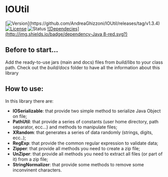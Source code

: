 # IOUtil
[![Version](http://img.shields.io/badge/version-1.3.4-green.svg?)](https://github.com/AndreaGhizzoni/IOUtil/releases/tag/v1.3.4) [![License](http://img.shields.io/badge/license-MIT-blue.svg)](http://opensource.org/licenses/MIT) ![Status](http://img.shields.io/badge/build-STABLE-yellow.svg) 
[![Dependecies](http://img.shields.io/badge/dependency-Java 8-red.svg?)](http://www.oracle.com/technetwork/java/javase/downloads/jre8-downloads-2133155.html)

## Before to start...
Add the ready-to-use jars (main and docs) files from *build/libs* to your class path. Check out the *build/docs* folder to have all the information about this library

## How to use:
In this library there are:

+   **IOSerializable**: that provide two simple method to serialize Java Object on file;
+   **PathUtil**: that provide a series of constants (user home directory, path separator, ecc...) and methods to manipulate files;
+   **XRandom**: that generates a series of data randomly (strings, digits, ecc..);
+   **RegExp**: that provide the common regular expression to validate data;
+   **Zipper**: that provide all methods you need to create a zip file;
+   **UnZiper**: that provide all methods you need to extract all files (or part of it) from a zip file;
+   **StringNormalizer**: that provide some methods to remove some inconvinent characters. 
